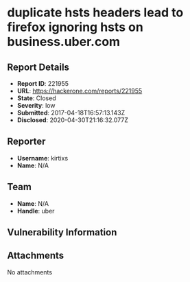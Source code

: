 # duplicate hsts headers lead to firefox ignoring hsts on  business.uber.com

## Report Details
- **Report ID**: 221955
- **URL**: https://hackerone.com/reports/221955
- **State**: Closed
- **Severity**: low
- **Submitted**: 2017-04-18T16:57:13.143Z
- **Disclosed**: 2020-04-30T21:16:32.077Z

## Reporter
- **Username**: kirtixs
- **Name**: N/A

## Team
- **Name**: N/A
- **Handle**: uber

## Vulnerability Information


## Attachments
No attachments
